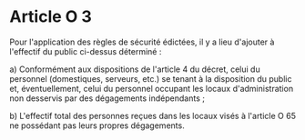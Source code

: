 # Article O 3

Pour l'application des règles de sécurité édictées, il y a lieu d'ajouter à l'effectif du public ci-dessus déterminé :

a) Conformément aux dispositions de l'article 4 du décret, celui du personnel (domestiques, serveurs, etc.) se tenant à la disposition du public et, éventuellement, celui du personnel occupant les locaux d'administration non desservis par des dégagements indépendants ;

b) L'effectif total des personnes reçues dans les locaux visés à l'article O 65 ne possédant pas leurs propres dégagements.
